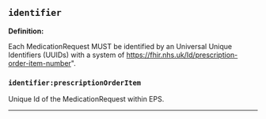 ## `identifier`

<b>Definition:</b>

Each MedicationRequest MUST be identified by an Universal Unique Identifiers (UUIDs) with a system of https://fhir.nhs.uk/Id/prescription-order-item-number".

### `identifier:prescriptionOrderItem`

Unique Id of the MedicationRequest within EPS.

---